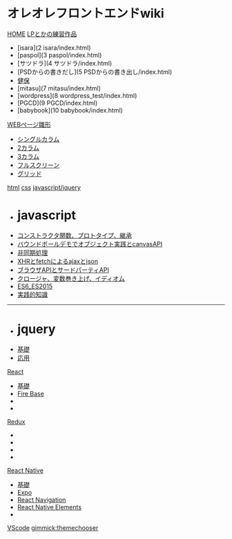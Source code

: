 # オレオレフロントエンドwiki
[HOME](index.md)
[LPとかの練習作品]()

  - [isara](2 isara/index.html)
  - [paspol](3 paspol/index.html)
  - [サツドラ](4 サツドラ/index.html)
  - [PSDからの書きだし](5 PSDからの書き出し/index.html)
  - [健保](6/index.html)
  - [mitasu](7 mitasu/index.html)
  - [wordpress](8 wordpress_test/index.html)
  - [PGCD](9 PGCD/index.html)
  - [babybook](10 babybook/index.html)

[WEBページ雛形]()

  - [シングルカラム](library/single_column/index.html)
  - [2カラム](library/two_column/index.html)
  - [3カラム](library/three_column/index.html)
  - [フルスクリーン](library/full_screen/index.html)
  - [グリッド](library/grid/index.html)

[html](html/index.md)
[css](cssサンプル/cssサンプル.html)
[javascript/jquery]()

  - # javascript
  - [コンストラクタ関数、プロトタイプ、継承](javascript_jquery/コンストラクタ関数、プロトタイプ、継承.html)
  - [バウンドボールデモでオブジェクト実践とcanvasAPI](javascript_jquery/バウンドボールデモでオブジェクト実践とcanvasAPI.html)
  - [非同期処理](javascript_jquery/非同期処理.html)
  - [XHRとfetchによるajaxとjson](javascript_jquery/XHRとfetchによるajaxとjson.html)
  - [ブラウザAPIとサードパーティAPI](javascript_jquery/ブラウザAPIとサードパーティAPI.html)
  - [クロージャ、変数巻き上げ、イディオム](javascript_jquery/クロージャ、変数巻き上げ、イディオム.html)
  - [ES6_ES2015](javascript_jquery/ES6_ES2015.html)
  - [実践的知識](javascript_jquery/実践的知識.md)
  ---
  - # jquery
  - [基礎](javascript_jquery/jqueryサンプル_基礎編.html)
  - [応用](javascript_jquery/jqueryサンプル_実用的なやつ.html)

[React]()

  - [基礎](react/basic.md)
  - [Fire Base](react/firebase.md)
  - []()
  - []()
  
[Redux]()

  - []()
  - []()
  - []()
  - []()
  
[React Native]()

  - [基礎](react-native/basic.md)
  - [Expo](react-native/expo.md)
  - [React Navigation](react-native/react-navigation.md)
  - [React Native Elements](react-native/react-native-elements.md)
  - []()
  
[VScode](vscode/index.md)
[gimmick:themechooser](テーマを変える)